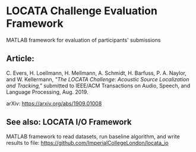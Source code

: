 # LOCATA Challenge Evaluation Framework

MATLAB framework for evaluation of participants' submissions

## Article:
C. Evers, H. Loellmann, H. Mellmann, A. Schmidt, H. Barfuss, P. A. Naylor, and W. Kellermann, *"The LOCATA Challenge: Acoustic Source Localization and Tracking,"* submitted to IEEE/ACM Transactions on Audio, Speech, and Language Processing, Aug. 2019.

arXiv: https://arxiv.org/abs/1909.01008

## See also: LOCATA I/O Framework

MATLAB framework to read datasets, run baseline algorithm, and write results to file:
https://github.com/ImperialCollegeLondon/locata_io
